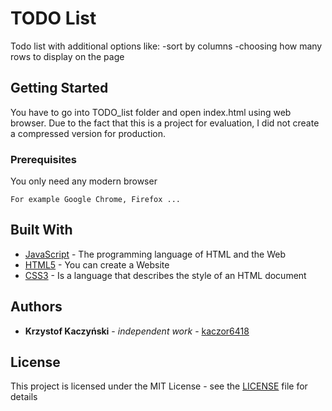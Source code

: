 # TODO List

Todo list with additional options like:
  -sort by columns
  -choosing how many rows to display on the page

## Getting Started

You have to go into TODO_list folder and open index.html using web browser.
Due to the fact that this is a project for evaluation, I did not create a compressed version for production.

### Prerequisites

You only need any modern browser

```
For example Google Chrome, Firefox ...
```

## Built With

* [JavaScript](https://www.javascript.com/) - The programming language of HTML and the Web
* [HTML5](https://www.w3schools.com/html/) - You can create a Website
* [CSS3](https://www.w3schools.com/css/) - Is a language that describes the style of an HTML document

## Authors

* **Krzystof Kaczyński** - *independent work* - [kaczor6418](https://github.com/kaczor6418)

## License

This project is licensed under the MIT License - see the [LICENSE](https://rem.mit-license.org/) file for details
